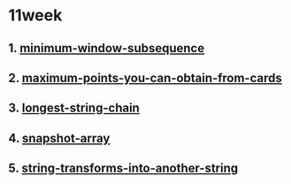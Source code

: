 # 11week
## 1. [minimum-window-subsequence](https://leetcode.com/problems/minimum-window-subsequence/)
## 2. [maximum-points-you-can-obtain-from-cards](https://leetcode.com/problems/maximum-points-you-can-obtain-from-cards/)
## 3. [longest-string-chain](https://leetcode.com/problems/longest-string-chain/)
## 4. [snapshot-array](https://leetcode.com/problems/snapshot-array/)
## 5. [string-transforms-into-another-string](https://leetcode.com/problems/string-transforms-into-another-string/)
